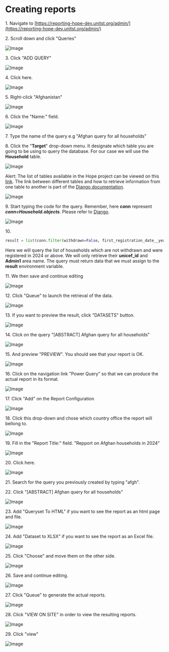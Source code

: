 # Creating reports



1\. Navigate to [https://reporting-hope-dev.unitst.org/admin/](https://reporting-hope-dev.unitst.org/admin/)


2\. Scroll down and click "Queries"

![Image](../_screenshots/ascreenshot9.jpeg)


3\. Click "ADD QUERY"

![Image](../_screenshots/ascreenshot1.jpeg)


4\. Click here.

![Image](../_screenshots/ascreenshot.jpeg)


5\. Right-click "Afghanistan"

![Image](../_screenshots/ascreenshot2.jpeg)


6\. Click the "Name:" field.

![Image](../_screenshots/ascreenshot3.jpeg)


7\. Type the name of the query e.g "Afghan query for all households"


8\. Click the "**Target**" drop-down menu. It designate which table you are going to be using to query the database. For our case we will use the **Household** table.

![Image](../_screenshots/ascreenshot4.jpeg)


Alert: The list of tables available in the Hope project can be viewed on this [link](https://github.com/unicef/hope-country-report/blob/develop/src/hope_country_report/apps/hope/models/%5C_inspect.py). The link between different tables and how to retrieve information from one table to another is part of the [Django documentation](https://www.djangoproject.com/).

![Image](../_screenshots/Pasted_image1.png)


9\. Start typing the code for the query. Remember, here **conn** represent ***conn=Household.objects***. Please refer to [Django](https://www.djangoproject.com/).

![Image](../_screenshots/ascreenshot5.jpeg)


10\. 
```python
result = list(conn.filter(withdrawn=False, first_registration_date__year__gte=2024).values("unicef_id", "admin1__name"))
```

Here we will query the list of households which are not withdrawn and were registered in 2024 or above. We will only retrieve their **unicef_id** and **Admin1** area name. The query must return data that we must assign to the **result** environment variable.


11\. We then save and continue editing

![Image](../_screenshots/ascreenshot6.jpeg)


12\. Click "Queue" to launch the retrieval of the data.

![Image](../_screenshots/ascreenshot7.jpeg)


13\. If you want to preview the result, click "DATASETS" button.

![Image](../_screenshots/ascreenshot8.jpeg)


14\. Click  on the query "\[ABSTRACT\] Afghan query for all households"

![Image](../_screenshots/ascreenshot10.jpeg)


15\. And preview "PREVIEW". You should see that your report is OK.

![Image](../_screenshots/ascreenshot11.jpeg)


16\. Click  on the navigation link "Power Query" so that we can produce the actual report in its format.

![Image](../_screenshots/ascreenshot12.jpeg)


17\. Click "Add" on the Report Configuration

![Image](../_screenshots/ascreenshot13.jpeg)


18\. Click this drop-down and chose which country office the report will bellong to.

![Image](../_screenshots/ascreenshot14.jpeg)


19\. Fill in the "Report Title:" field. "Repport on Afghan households in 2024"

![Image](../_screenshots/ascreenshot15.jpeg)


20\. Click here.

![Image](../_screenshots/ascreenshot16.jpeg)


21\. Search for the query you previously created by typing "afgh".


22\. Click "[ABSTRACT] Afghan query for all households"

![Image](../_screenshots/ascreenshot17.jpeg)


23\. Add "Queryset To HTML" if you want to see the report as an html page and file.

![Image](../_screenshots/ascreenshot18.jpeg)


24\. Add "Dataset to XLSX" if you want to see the report as an Excel file.

![Image](../_screenshots/ascreenshot19.jpeg)


25\. Click "Choose" and move them on the other side.

![Image](../_screenshots/ascreenshot10.jpeg)


26\. Save and continue editing.

![Image](../_screenshots/ascreenshot21.jpeg)


27\. Click "Queue" to generate the actual reports.

![Image](../_screenshots/ascreenshot22.jpeg)


28\. Click "VIEW ON SITE" in order to view the resulting reports.

![Image](../_screenshots/ascreenshot23.jpeg)


29\. Click "view"

![Image](../_screenshots/ascreenshot24.jpeg)
